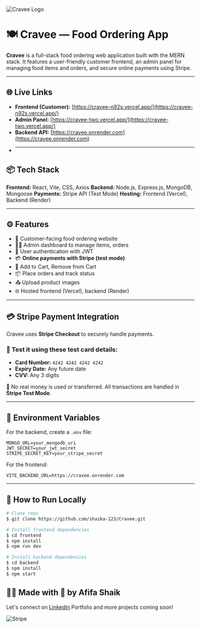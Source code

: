 ![Cravee Logo](https://your-image-url.com/logo.png)

# 🍽️ Cravee — Food Ordering App

**Cravee** is a full-stack food ordering web application built with the MERN stack. It features a user-friendly customer frontend, an admin panel for managing food items and orders, and secure online payments using Stripe.

---
## 🌐 Live Links

* **Frontend (Customer):** [https://cravee-n92s.vercel.app/](https://cravee-n92s.vercel.app/)
* **Admin Panel:** [https://cravee-two.vercel.app/](https://cravee-two.vercel.app/)
* **Backend API:** [https://cravee.onrender.com](https://cravee.onrender.com)
* ---

## 📦 Tech Stack

**Frontend:** React, Vite, CSS, Axios
**Backend:** Node.js, Express.js, MongoDB, Mongoose
**Payments:** Stripe API (Test Mode)
**Hosting:** Frontend (Vercel), Backend (Render)

---

## ⚙️ Features

* 🍕 Customer-facing food ordering website
* 👩‍💻 Admin dashboard to manage items, orders
* 🔐 User authentication with JWT
* 💳 **Online payments with Stripe (test mode)**
* 🛒 Add to Cart, Remove from Cart
* 📦 Place orders and track status
* 📤 Upload product images
* 🌐 Hosted frontend (Vercel), backend (Render)

---

## 💳 Stripe Payment Integration

Cravee uses **Stripe Checkout** to securely handle payments.

### 🧪 Test it using these test card details:

* **Card Number:** `4242 4242 4242 4242`
* **Expiry Date:** Any future date
* **CVV:** Any 3 digits

🚨 No real money is used or transferred. All transactions are handled in **Stripe Test Mode**.

---

## 🔐 Environment Variables

For the backend, create a `.env` file:

```env
MONGO_URL=your_mongodb_uri
JWT_SECRET=your_jwt_secret
STRIPE_SECRET_KEY=your_stripe_secret
```

For the frontend:

```env
VITE_BACKEND_URL=https://cravee.onrender.com
```

---

## 🚀 How to Run Locally

```bash
# Clone repo
$ git clone https://github.com/shaika-123/Cravee.git

# Install frontend dependencies
$ cd frontend
$ npm install
$ npm run dev

# Install backend dependencies
$ cd backend
$ npm install
$ npm start
```


## 🙋‍♀️ Made with 💖 by Afifa Shaik

Let's connect on [LinkedIn](https://www.linkedin.com/in/afifa-shaik/)
Portfolio and more projects coming soon!

![Stripe](https://img.shields.io/badge/Stripe-Integrated-blueviolet?logo=stripe)
